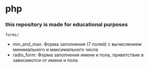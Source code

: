 # php
### this repository is made for educational purposes  
    forms/  
+ min_and_max: Форма заполнения (7 полей) с вычислением минимального и максимального числа  
+ radio_form: Форма заполнения имени и пола, приветствие в зависимотси от имени и пола  
